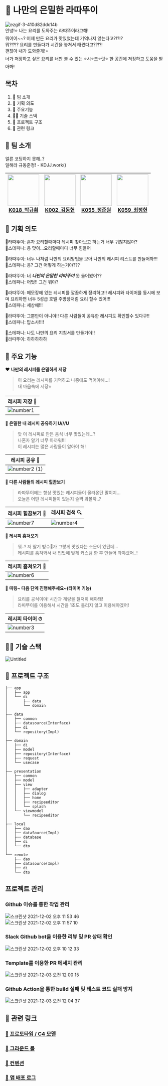 # 🍝 나만의 은밀한 라따뚜이

![ezgif-3-410d82ddc14b](https://user-images.githubusercontent.com/56161518/144391518-cc98f28a-187c-4db6-ad09-c6b5e6057ee3.gif)  
안녕!⭐️ 나는 요리를 도와주는 라따뚜이라고해!  
뭐어어~~? 어제 만든 요리가 맛있었는데 기억나지 않는다고?!?!?  
뭐?!?!? 요리를 만들다가 시간을 놓쳐서 태웠다고??!?!  
괜찮아 내가 도와줄게!⭐️  
너가 저장하고 싶은 요리를 너만 볼 수 있는 ⭐시⭐크⭐릿⭐ 한 공간에 저장하고 도움을 받아봐!

## 목차

1. 🍰 팀 소개
2. 🥩 기획 의도
3. 🍖 주요기능
4. 👨‍💻 기술 스택
5. 🍮 프로젝트 구조
6. 🌮 관련 링크

## 🍰 팀 소개

얼른 코딩하지 못해..?  
일해라 규동준정! - KDJJ.work()

| <a href="https://github.com/svclaw2000"><img src="https://avatars.githubusercontent.com/u/46339857?v=4" width=100/><br><center>K018\_박규훤</center></a> | <a href="https://github.com/dongkey1198"><img src="https://avatars.githubusercontent.com/u/51209390?v=4" width=100/><br><center>K002\_김동현</center></a> | <a href="https://github.com/azzyjk"><img src="https://avatars.githubusercontent.com/u/56161518?v=4" width=100/><br><center>K055\_정준원</center></a> | <a href="https://github.com/Jeong-heon2"><img src="https://avatars.githubusercontent.com/u/55446114?v=4" width=100/><br><center>K059\_최정헌</center></a> |
| :------------------------------------------------------------------------------------------------------------------------------------------------------: | :-------------------------------------------------------------------------------------------------------------------------------------------------------: | :--------------------------------------------------------------------------------------------------------------------------------------------------: | :-------------------------------------------------------------------------------------------------------------------------------------------------------: |

## 🥩 기획 의도

👨라따뚜이: 혼자 요리할때마다 레시피 찾아보고 하는거 너무 귀찮지않아?  
👧스테파니: 응 맞아...요리할때마다 너무 힘들어

👨라따뚜이: 너두 나처럼 나만의 요리방법을 모아 나만의 레시피 리스트를 만들어봐!!!  
👧스테파니: 응? 그건 어떻게 하는거야???

👨라따뚜이: 너 **_나만의 은밀한 라따뚜이_** 못 들어봤어??  
👧스테파니: 어멋!! 그건 뭐야?

👨라따뚜이: 메모장에 있는 레시피를 깔끔하게 정리하고!! 레시피와 타이머를 동시에 보며 요리하면 너두 5성급 호텔 주방장처럼 요리 할수 있어!!!  
👧스테파니: 세상에!!!

👨라따뚜이: 그뿐만이 아니야!! 다른 사람들이 공유한 레시피도 확인할수 있다구!!  
👧스테파니: 맙소사!!!!

👧스테파니: 나도 나만의 요리 지침서를 만들거야!!  
👨라따뚜이: 하하하하하

## 🍖 주요 기능

**❤ 나만의 레시피를 은밀하게 저장**

> 이 요리는 레시피를 기억하고 나중에도 먹어야해...!  
> 내 마음속에 저장⭐️

| 레시피 저장 💾                                                                                                         |
|-------------------------------------------------------------------------------------------------------------------|
| ![number1](https://user-images.githubusercontent.com/56161518/144392480-da5e2a42-0721-47f2-b7b3-b51b6629288f.gif) |

**🧡 은밀한 내 레시피 공유하기 U///U**

> 앗 이 레시피로 만든 음식 너무 맛있는데...?  
> 나혼자 알기 너무 아까워!!!  
> 이 레시피는 많은 사람들이 알아야 해!

| 레시피 공유 👥                                                                                                             |
|-----------------------------------------------------------------------------------------------------------------------|
| ![number2 (1)](https://user-images.githubusercontent.com/56161518/144409029-484856b1-f355-425f-88d7-4006e8addaf4.gif) |

**💚 다른 사람들의 레시피 힐끔보기**

> 라따뚜이에는 항상 맛있는 레시피들이 올라온단 말이지...  
> 오늘은 어떤 레시피들이 있는지 슬쩍 봐볼까..?

| 레시피 힐끔보기 🧐                                                                                                         | 레시피 검색 🔍                                                                                                       |
|-------------------------------------------------------------------------------------------------------------------|-------------------------------------------------------------------------------------------------------------------|
| ![number7](https://user-images.githubusercontent.com/56161518/144393149-2a481b6f-fcd4-4b43-917b-f7d1cb570b9e.gif) | ![number4](https://user-images.githubusercontent.com/56161518/144393134-3b24467a-be29-4ff5-8cb0-f53150997716.gif) |

**💛 레시피 훔쳐오기**

> 뭐..? 저 딸기 빙수🍧가 그렇게 맛있다는 소문이 있던데...  
> 레시피를 훔쳐와서 내 입맛에 맞게 커스텀 한 후 만들어 봐야겠어..!

| 레시피 훔쳐오기 🥷                                                                                                       |
|-------------------------------------------------------------------------------------------------------------------|
| ![number6](https://user-images.githubusercontent.com/56161518/144393142-82097fa9-e415-4c3b-a191-7e321909a9b7.gif) |

**💙 띠링~ 다음 단계 진행해주세요~(타이머 기능)**

> 요리를 공식이야! 시간과 계량을 철저히 해야돼!    
> 라따뚜이를 이용해서 시간을 1초도 틀리지 않고 이용해야겠어!

| 레시피 타이머 ⏱                                                                                                         |
|-------------------------------------------------------------------------------------------------------------------|
| ![number3](https://user-images.githubusercontent.com/56161518/144393153-26a44a3a-a389-4f96-b538-1a9be7ad1bd0.gif) |

## 👨‍💻 기슬 스택

![Untitled](https://user-images.githubusercontent.com/56161518/144422866-9c9a323c-d1a3-4ee4-9723-c387baed4889.png)

## 🍮 프로젝트 구조

```
├── app
│   ├── app
│   └── di 
│       ├── data 
│       └── domain
│
├── data
│   ├── common
│   ├── datasource(Interface)
│   ├── di
│   └── repository(Impl)
│
├── domain
│   ├── di
│   ├── model
│   ├── repository(Interface)
│   ├── request
│   └── usecase
│
├── presentation
│   ├── common
│   ├── model
│   ├── view
│   │   ├── adapter
│   │   ├── dialog
│   │   ├── home
│   │   ├── recipeeditor
│   │   └── splash
│   └── viewmodel
│       └── recipeeditor
│
├── local
│   ├── dao
│   ├── dataSource(Impl)
│   ├── database
│   ├── di
│   └── dto
│
└── remote
    ├── dao
    ├── datasource(Impl)
    ├── di
    └── dto
```

## 프로젝트 관리

### Github 이슈를 통한 작업 관리

![스크린샷 2021-12-02 오후 11 53 46](https://user-images.githubusercontent.com/56161518/144445879-717ee670-0531-4fdf-b704-40e66b768581.png)    
![스크린샷 2021-12-02 오후 11 57 10](https://user-images.githubusercontent.com/56161518/144446408-f38ab240-2363-4054-8083-c19cbaf488b5.png)

### Slack Github bot을 이용한 리뷰 및 PR 상태 확인

![스크린샷 2021-12-02 오후 10 12 33](https://user-images.githubusercontent.com/56161518/144445491-1a0fc55c-20ee-4f7f-96ef-0c764e3483e1.png)

### Template를 이용한 PR 메세지 관리

![스크린샷 2021-12-03 오전 12 00 15](https://user-images.githubusercontent.com/56161518/144447025-ccbad611-e5e8-4492-a592-b5cf38cef02a.png)

### Github Action을 통한 build 실패 및 테스트 코드 실패 방지

![스크린샷 2021-12-03 오전 12 04 37](https://user-images.githubusercontent.com/56161518/144447728-98dbea0f-7df0-44f4-a6a6-7dd110937040.png)

## 🌮 관련 링크

### [💜 프로토타입 / C4 모델](https://www.figma.com/file/cHfiiAwilyKdbPcO7KgWmu/%EB%82%98%EB%A7%8C%EC%9D%98-%EC%9D%80%EB%B0%80%ED%95%9C-%EB%9D%BC%EB%94%B0%EB%9A%9C%EC%9D%B4%E2%9D%A4?node-id=64%3A9879)

### [🖤 그라운드 룰](https://github.com/boostcampwm-2021/Android08-Ratatouille/wiki/Ground-Rules)

### [🤍 컨벤션](https://github.com/boostcampwm-2021/Android08-Ratatouille/wiki/Convention)

### [🤎 앱 배포 로그](https://github.com/boostcampwm-2021/Android08-Ratatouille/wiki/%EC%95%B1-%EB%B0%B0%ED%8F%AC-%EB%A1%9C%EA%B7%B8)




